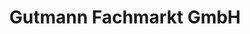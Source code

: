 ---
title: "Gutmann Fachmarkt GmbH"
url: /haslach-im-kinzigtal/gutmann-fachmarkt-gmbh/
shop: Baumarkt
---